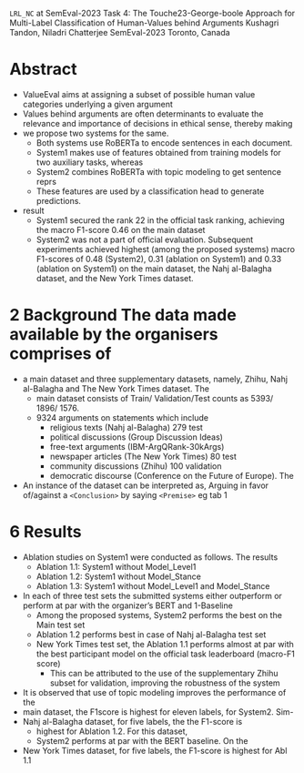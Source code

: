 `LRL_NC` at SemEval-2023 Task 4: The Touche23-George-boole Approach for
  Multi-Label Classification of Human-Values behind Arguments
Kushagri Tandon, Niladri Chatterjee
SemEval-2023 Toronto, Canada

# Abstract

* ValueEval aims at assigning a subset of possible human value categories
  underlying a given argument
* Values behind arguments are often determinants to evaluate
  the relevance and importance of decisions in ethical sense, thereby making
* we propose two systems for the same.
  * Both systems use RoBERTa to encode sentences in each document. 
  * System1 makes use of features obtained from training models for two
    auxiliary tasks, whereas 
  * System2 combines RoBERTa with topic modeling to get sentence reprs
  * These features are used by a classification head to generate predictions.
* result
  * System1 secured the rank 22 in the official task ranking, achieving the
    macro F1-score 0.46 on the main dataset
  * System2 was not a part of official evaluation.  Subsequent experiments
    achieved highest (among the proposed systems) macro F1-scores of 0.48
    (System2), 0.31 (ablation on System1) and 0.33 (ablation on System1) on the
    main dataset, the Nahj al-Balagha dataset, and the New York Times dataset.

# 2 Background The data made available by the organisers comprises of 

* a main dataset and three supplementary datasets, namely, Zhihu, Nahj
  al-Balagha and The New York Times dataset. The 
  * main dataset consists of Train/ Validation/Test counts as 5393/ 1896/ 1576.
  * 9324 arguments on statements which include 
    * religious texts (Nahj al-Balagha) 279 test
    * political discussions (Group Discussion Ideas)
    * free-text arguments (IBM-ArgQRank-30kArgs)
    * newspaper articles (The New York Times) 80 test
    * community discussions (Zhihu) 100 validation
    * democratic discourse (Conference on the Future of Europe). The
* An instance of the dataset can be interpreted as, Arguing in favor
  of/against a `<Conclusion>` by saying `<Premise>` eg tab 1

# 6 Results 

* Ablation studies on System1 were conducted as follows. The results
  * Ablation 1.1: System1 without Model_Level1
  * Ablation 1.2: System1 without Model_Stance
  * Ablation 1.3: System1 without Model_Level1 and Model_Stance
* In each of three test sets the submitted systems either outperform or perform
  at par with the organizer’s BERT and 1-Baseline
  * Among the proposed systems, System2 performs the best on the Main test set
  * Ablation 1.2 performs best in case of Nahj al-Balagha test set
  * New York Times test set, the Ablation 1.1 performs almost at par with the
    best participant model on the official task leaderboard (macro-F1 score)
    * This can be attributed to the use of the supplementary Zhihu subset for
      validation, improving the robustness of the system
* It is observed that use of topic modeling improves the performance of the
* main dataset, the F1score is highest for eleven labels, for System2. Sim-
* Nahj al-Balagha dataset, for five labels, the the F1-score is 
  * highest for Ablation 1.2.  For this dataset, 
  * System2 performs at par with the BERT baseline. On the 
* New York Times dataset, for five labels, the F1-score is highest for Abl 1.1
